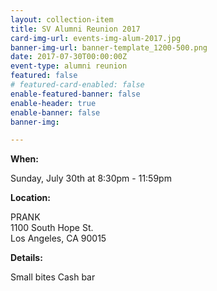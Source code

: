 ```yaml
---
layout: collection-item
title: SV Alumni Reunion 2017
card-img-url: events-img-alum-2017.jpg
banner-img-url: banner-template_1200-500.png
date: 2017-07-30T00:00:00Z
event-type: alumni reunion
featured: false
# featured-card-enabled: false
enable-featured-banner: false
enable-header: true
enable-banner: false
banner-img: 

---
```

**When:**

Sunday, July 30th at 8:30pm - 11:59pm

**Location:** 

PRANK  
1100 South Hope St.  
Los Angeles, CA 90015

**Details:**

Small bites 
Cash bar